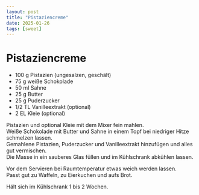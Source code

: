 ```yaml
---
layout: post
title: "Pistaziencreme"
date: 2025-01-26
tags: [sweet]
---
```

# Pistaziencreme

- 100 g Pistazien (ungesalzen, geschält)
- 75 g weiße Schokolade
- 50 ml Sahne
- 25 g Butter
- 25 g Puderzucker
- 1/2 TL Vanilleextrakt (optional)
- 2 EL Kleie (optional)

Pistazien und optional Kleie mit dem Mixer fein mahlen.  
Weiße Schokolade mit Butter und Sahne in einem Topf bei niedriger Hitze schmelzen lassen.  
Gemahlene Pistazien, Puderzucker und Vanilleextrakt hinzufügen und alles gut vermischen.  
Die Masse in ein sauberes Glas füllen und im Kühlschrank abkühlen lassen.  

Vor dem Servieren bei Raumtemperatur etwas weich werden lassen.  
Passt gut zu Waffeln, zu Eierkuchen und aufs Brot.  

Hält sich im Kühlschrank 1 bis 2 Wochen.  